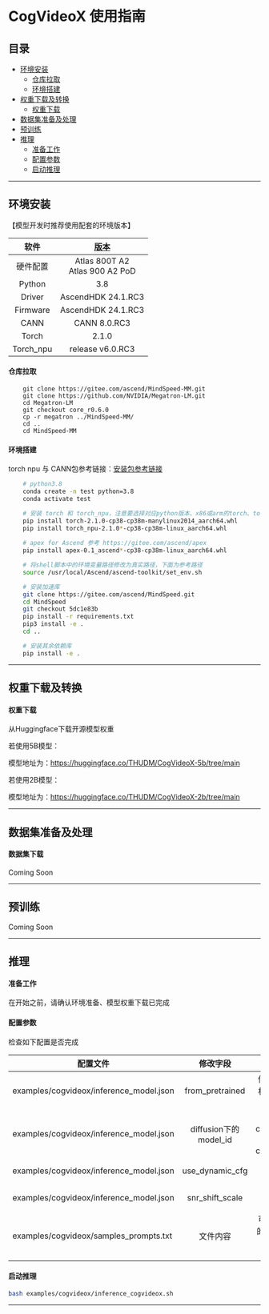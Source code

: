 # CogVideoX 使用指南

<p align="left">
</p>

## 目录

- [环境安装](#环境安装)
  - [仓库拉取](#仓库拉取)
  - [环境搭建](#环境搭建)
- [权重下载及转换](#权重下载及转换)
  - [权重下载](#权重下载)
- [数据集准备及处理](#数据集准备及处理)
- [预训练](#预训练)
- [推理](#推理)
  - [准备工作](#准备工作)
  - [配置参数](#配置参数)
  - [启动推理](#启动推理)

---

## <span id="jump1"> 环境安装

【模型开发时推荐使用配套的环境版本】

|           软件            | [版本](https://www.hiascend.com/hardware/firmware-drivers/commercial?product=4&model=26) |
| :-----------------------: |:----------------------------------:|
|          硬件配置         |                Atlas 800T A2 <br> Atlas 900 A2 PoD                 |
|          Python           |                3.8                 |
|          Driver           |         AscendHDK 24.1.RC3          |
|         Firmware          |         AscendHDK 24.1.RC3          |
|           CANN            |             CANN 8.0.RC3             |
|           Torch           |            2.1.0            |
|         Torch_npu         |           release v6.0.RC3           |

#### <span id="jump1.1"> 仓库拉取

```shell
    git clone https://gitee.com/ascend/MindSpeed-MM.git 
    git clone https://github.com/NVIDIA/Megatron-LM.git
    cd Megatron-LM
    git checkout core_r0.6.0
    cp -r megatron ../MindSpeed-MM/
    cd ..
    cd MindSpeed-MM
```

#### <span id="jump1.2"> 环境搭建

torch npu 与 CANN包参考链接：[安装包参考链接](https://support.huawei.com/enterprise/zh/ascend-computing/cann-pid-251168373/software)

```bash
    # python3.8
    conda create -n test python=3.8
    conda activate test

    # 安装 torch 和 torch_npu，注意要选择对应python版本、x86或arm的torch、torch_npu及apex包
    pip install torch-2.1.0-cp38-cp38m-manylinux2014_aarch64.whl 
    pip install torch_npu-2.1.0*-cp38-cp38m-linux_aarch64.whl
    
    # apex for Ascend 参考 https://gitee.com/ascend/apex
    pip install apex-0.1_ascend*-cp38-cp38m-linux_aarch64.whl

    # 将shell脚本中的环境变量路径修改为真实路径，下面为参考路径
    source /usr/local/Ascend/ascend-toolkit/set_env.sh 

    # 安装加速库
    git clone https://gitee.com/ascend/MindSpeed.git
    cd MindSpeed
    git checkout 5dc1e83b
    pip install -r requirements.txt 
    pip3 install -e .
    cd ..

    # 安装其余依赖库
    pip install -e .
```

---

## <span id="jump2"> 权重下载及转换

#### <span id="jump2.1"> 权重下载

从Huggingface下载开源模型权重

若使用5B模型：

模型地址为：<https://huggingface.co/THUDM/CogVideoX-5b/tree/main>

若使用2B模型：

模型地址为：<https://huggingface.co/THUDM/CogVideoX-2b/tree/main>

---

## 数据集准备及处理

#### 数据集下载

Coming Soon

---

## 预训练

Coming Soon

---

## <span id="jump5">推理

#### <span id="jump5.1"> 准备工作

在开始之前，请确认环境准备、模型权重下载已完成

#### <span id="jump5.2"> 配置参数

检查如下配置是否完成

| 配置文件 |               修改字段               |                修改说明                 |
|------|:--------------------------------:|:-----------------------------------:|
|  examples/cogvideox/inference_model.json    |         from_pretrained          |            修改为下载的权重所对应路径            |
|  examples/cogvideox/inference_model.json    |         diffusion下的model_id          |        5B：cogvideox_5b<br/>2B：cogvideox_2b         |
|  examples/cogvideox/inference_model.json    |         use_dynamic_cfg          |        5B：true<br/>2B：false         |
|  examples/cogvideox/inference_model.json    |         snr_shift_scale          |        5B：1.0<br/>2B：3.0         |
|   examples/cogvideox/samples_prompts.txt   |               文件内容               |      可自定义自己的prompt，一行为一个prompt      |

#### <span id="jump5.3"> 启动推理

```bash
bash examples/cogvideox/inference_cogvideox.sh
```

---
